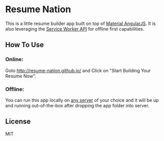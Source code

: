 Resume Nation
=============



This is a little resume builder app built on top of [Material AngularJS](https://material.angularjs.org/). It is also leveraging the [Service Worker API](https://developer.mozilla.org/en-US/docs/Web/API/Service_Worker_API) for offline first capabilities.

## How To Use

### Online:
Goto http://resume-nation.github.io/ and Click on "Start Building Your Resume Now".

### Offline:
You can run this app locally on [any server](https://chrome.google.com/webstore/detail/web-server-for-chrome/ofhbbkphhbklhfoeikjpcbhemlocgigb?hl=en) of your choice and it will be up and running out-of-the-box after dropping the app folder into server.


## License

MIT

